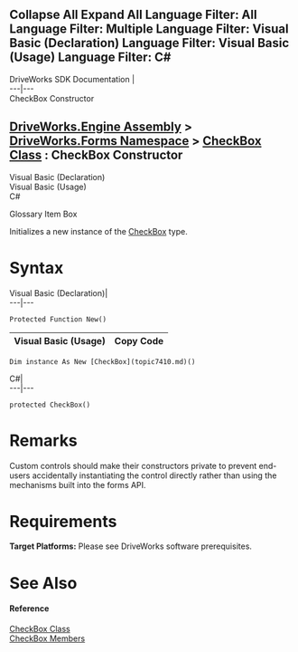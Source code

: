 Collapse All Expand All Language Filter: All  Language Filter: Multiple  Language Filter: Visual Basic (Declaration) Language Filter: Visual Basic (Usage) Language Filter: C#  
---  
DriveWorks SDK Documentation  |   
---|---  
CheckBox Constructor   
  
[DriveWorks.Engine Assembly](topic2156.md) > [DriveWorks.Forms Namespace](topic7266.md) > [CheckBox Class](topic7410.md) : CheckBox Constructor  
---  
  
Visual Basic (Declaration)    
Visual Basic (Usage)    
C# 

Glossary Item Box

Initializes a new instance of the [CheckBox](topic7410.md) type. 

# Syntax

Visual Basic (Declaration)|   
---|---  
      
    
    Protected Function New()  
  
Visual Basic (Usage)| Copy Code  
---|---  
      
    
    Dim instance As New [CheckBox](topic7410.md)()  
  
C#|   
---|---  
      
    
    protected CheckBox()  
  
# Remarks

Custom controls should make their constructors private to prevent end-users accidentally instantiating the control directly rather than using the mechanisms built into the forms API.

# Requirements

**Target Platforms:** Please see DriveWorks software prerequisites.

# See Also

#### Reference

[CheckBox Class](topic7410.md)   
[CheckBox Members](topic7411.md)


